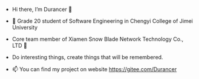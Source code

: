 - Hi there, I’m Durancer 👋 
- 👀 Grade 20 student of Software Engineering in Chengyi College of Jimei University
- Core team member of Xiamen Snow Blade Network Technology Co., LTD 💞️

- Do interesting things, create things that will be remembered.
- 📫 You can find my project on website https://gitee.com/Durancer

<!---
ITzhboy/ITzhboy is a ✨ special ✨ repository because its `README.md` (this file) appears on your GitHub profile.
You can click the Preview link to take a look at your changes.
--->

